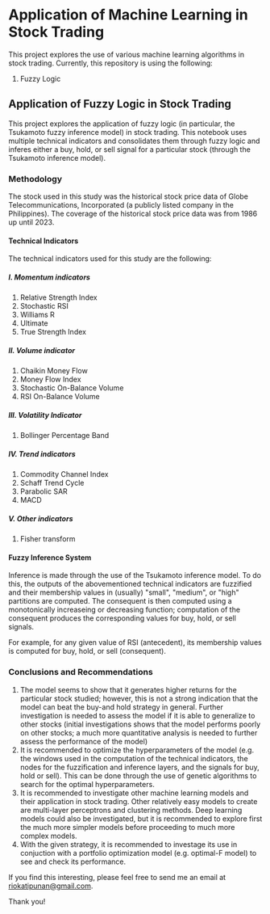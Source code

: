 # Application of Machine Learning in Stock Trading

This project explores the use of various machine learning algorithms in stock trading. Currently, this repository is using the following:

1. Fuzzy Logic

## Application of Fuzzy Logic in Stock Trading

This project explores the application of fuzzy logic (in particular, the Tsukamoto fuzzy inference model) in stock trading. This notebook uses multiple technical indicators and consolidates them through fuzzy logic and inferes either a buy, hold, or sell signal for a particular stock (through the Tsukamoto inference model).

### Methodology

The stock used in this study was the historical stock price data of Globe Telecommunications, Incorporated (a publicly listed company in the Philippines). The coverage of the historical stock price data was from 1986 up until 2023.

#### Technical Indicators

The technical indicators used for this study are the following:

##### I. Momentum indicators
1. Relative Strength Index
2. Stochastic RSI
3. Williams R
4. Ultimate
5. True Strength Index

##### II. Volume indicator

1. Chaikin Money Flow
2. Money Flow Index
3. Stochastic On-Balance Volume
4. RSI On-Balance Volume

##### III. Volatility Indicator

1. Bollinger Percentage Band

##### IV. Trend indicators

1. Commodity Channel Index
2. Schaff Trend Cycle
3. Parabolic SAR
4. MACD

##### V. Other indicators

1. Fisher transform

#### Fuzzy Inference System

Inference is made through the use of the Tsukamoto inference model. To do this, the outputs of the abovementioned technical indicators are fuzzified and their membership values in (usually) "small", "medium", or "high" partitions are computed. The consequent is then computed using a monotonically increaseing or decreasing function; computation of the consequent produces the corresponding values for buy, hold, or sell signals. 

For example, for any given value of RSI (antecedent), its membership values is computed for buy, hold, or sell (consequent). 

### Conclusions and Recommendations
1. The model seems to show that it generates higher returns for the particular stock studied; however, this is not a strong indication that the model can beat the buy-and hold strategy in general. Further investigation is needed to assess the model if it is able to generalize to other stocks (initial investigations shows that the model performs poorly on other stocks; a much more quantitative analysis is needed to further assess the performance of the model)
2. It is recommended to optimize the hyperparameters of the model (e.g. the windows used in the computation of the technical indicators, the nodes for the fuzzification and inference layers, and the signals for buy, hold or sell). This can be done through the use of genetic algorithms to search for the optimal hyperparameters. 
3. It is recommended to investigate other machine learning models and their application in stock trading. Other relatively easy models to create are multi-layer perceptrons and clustering methods. Deep learning models could also be investigated, but it is recommended to explore first the much more simpler models before proceeding to much more complex models.
4. With the given strategy, it is recommended to investage its use in conjuction with a portfolio optimization model (e.g. optimal-F model) to see and check its performance.

If you find this interesting, please feel free to send me an email at riokatipunan@gmail.com.

Thank you!
